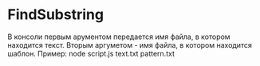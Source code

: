 # FindSubstring
В консоли первым арументом передается имя файла, в котором находится текст.
Вторым аргуметом - имя файла, в котором находится шаблон.
Пример:
node script.js text.txt pattern.txt
